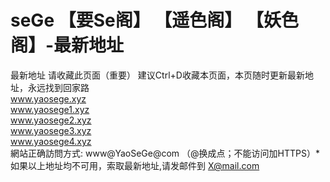 # seGe 【要Se阁】 【遥色阁】 【妖色阁】-最新地址
最新地址
请收藏此页面（重要） 建议Ctrl+D收藏本页面，本页随时更新最新地址，永远找到回家路
<br>
www.yaosege.xyz
<br>
www.yaosege1.xyz
<br>
www.yaosege2.xyz
<br>
www.yaosege3.xyz
<br>
www.yaosege4.xyz
<br>
網站正确訪問方式: www@YaoSeGe@com （@换成点；不能访问加HTTPS）*
<br>
如果以上地址均不可用，索取最新地址,请发邮件到 X@mail.com  
